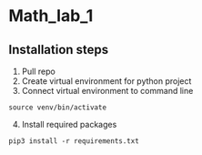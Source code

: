 # Math_lab_1
## Installation steps
1. Pull repo
2. Create virtual environment for python project
3. Connect virtual environment to command line 
```console
source venv/bin/activate
```
4. Install required packages
```console
pip3 install -r requirements.txt
```
